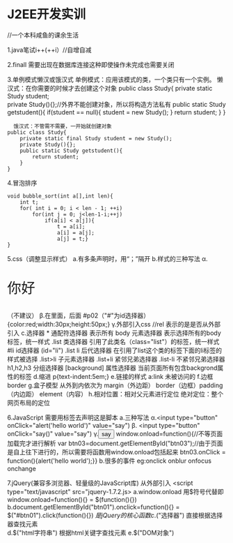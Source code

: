 ﻿# J2EE开发实训

//一个本科咸鱼的课余生活

1.java笔试i++(++i）//自增自减

2.finall 需要出现在数据库连接这种即使操作未完成也需要关闭

3.单例模式懒汉或饿汉式
      单例模式：应用该模式的类，一个类只有一个实例。
      懒汉式：在你需要的时候才去创建这个对象
	public class Study{
		private static Study student;	
		private Study(){};//外界不能创建对象，所以将构造方法私有
		public static Study getstudent(){
			if(student == null){
				student = new Study();
			}
			return student;
		}
	}

      饿汉式：不管需不需要，一开始就创建对象
	public class Study{
		private static final Study student = new Study();
		private Study(){};
		public static Study getstudent(){
			return student;
		}
	} 

4.冒泡排序

	void bubble_sort(int a[],int len){
		int t;
		for( int i = 0; i < len - 1; ++i)
			for(int j = 0; j<len-1-i;++j)
				if(a[i] < a[j]){
					t = a[i];
					a[i] = a[j];
					a[j] = t;}
	}

5.css（调整显示样式）
	a.有多条声明时，用“；”隔开
	b.样式的三种写法
		α. <p style="font-size:32;font-family:宋体">你好</p>（不建议）
		β.在<head></head>里面，<title></title>后面
		   #p02（"#"为id选择器）{color:red;width:30px;height:50px;}
		γ.外部引入css  <link href="*.css" type="text/css" rel="stylesheet">//rel 表示的是是否从外部引入
 	c.选择器
		* 通配符选择器  表示所有
		body 元素选择器  表示选择所有的body标签，统一样式
		.list  类选择器  引用了此类名（class="list"）的标签，统一样式
		#li id选择器   (id="li") 
		.list li 后代选择器  在引用了list这个类的标签下面的li标签的样式被选择
                                .list>li  子元素选择器
		.list+li  紧邻兄弟选择器
		.list-li   不紧邻兄弟选择器
		h1,h2,h3 分组选择器
		[background]  属性选择器  当前页面所有包含backgrond属性的标签
	d.缩进  p{text-indent:5em;}
	e.链接的样式 
		a:link 未被访问的
	f.边框  border
	g.盒子模型 从外到内依次为 margin（外边距） border（边框）padding（内边距） element（内容）
	h.相对位置：相对父元素进行定位
	   绝对定位：整个网页布局的定位

6.JavaScript
	需要用<script></script>标签去声明这是脚本
	a.三种写法
	      α.<input type="button" onClick="alert('hello world')" value="say")
	      β.<script type="text/javascript"> function say(){alert('hello world');} </script>
	         <input type="button" onClick="say()" value="say")
	      γ.<input type = "button" id="btn03" value="say">
	        window.onload=function(){//不等页面加载完才进行解析
	         var btn03=document.getElementById("btn03");//由于页面是自上往下进行的，所以需要将函数用window.onload包括起来
	          btn03.onClick = function(){alert('hello world');}}
	b.很多的事件  eg:onclick onblur onfocus onchange	

7.jQuery(兼容多浏览器、轻量级的JavaScript库)
	从外部引入 <script type="text/javascript" src="jquery-1.7.2.js></script>
	a.window.onload 用$符号代替即window.onload=function(){}  =  $(function(){})
	b.document.getElementById("btn01").onclick=function(){} = $("#btn01").click(function(){})
	$是jQuery的核心函数
	c.$("选择器")  直接根据选择器查找元素  
	d.$("html字符串") 根据html关键字查找元素
	e.$("DOM对象")